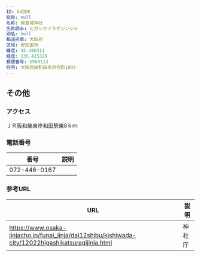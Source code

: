 ```yaml
---
ID: k4DDK
総称: null
名称: 東葛城神社
名称読み: ヒガシカツラギジンジャ
別名: null
都道府県: 大阪府
区域: 岸和田市
緯度: 34.406311
経度: 135.415329
郵便番号: 5960113
住所: 大阪府岸和田市河合町1893
---
```


## その他

### アクセス

ＪＲ阪和線東岸和田駅東8ｋｍ

### 電話番号

| 番号         | 説明 |
| ------------ | ---- |
| 072-446-0167 |      |

### 参考URL

| URL                                                                                                 | 説明   |
| --------------------------------------------------------------------------------------------------- | ------ |
| https://www.osaka-jinjacho.jp/funai_jinja/dai12shibu/kishiwada-city/12022higashikatsuragijinja.html | 神社庁 |
